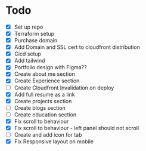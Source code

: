 # Todo

- [x] Set up repo
- [x] Terraform setup
- [x] Purchase domain
- [x] Add Domain and SSL cert to cloudfront distribution
- [x] Cicd setup
- [x] Add tailwind
- [x] Portfolio design with Figma??
- [x] Create about me section
- [x] Create Experience section
- [ ] Create Cloudfront Invalidation on deploy
- [x] Add full resume as a link
- [x] Create projects section
- [ ] Create blogs section
- [ ] Create education section
- [x] Fix scroll to behaviour
- [x] Fix scroll to behaviour - left panel should not scroll
- [ ] Create and add icon for tab
- [x] Fix Responsive layout on mobile
